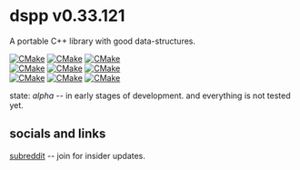 # dspp v0.33.121

A portable C++ library with good data-structures.

[![CMake](https://github.com/Defalt8/dspp/actions/workflows/windows-cxx11.yml/badge.svg)](https://github.com/Defalt8/dspp/actions/workflows/windows-cxx11.yml)
[![CMake](https://github.com/Defalt8/dspp/actions/workflows/windows-cxx14.yml/badge.svg)](https://github.com/Defalt8/dspp/actions/workflows/windows-cxx14.yml)
[![CMake](https://github.com/Defalt8/dspp/actions/workflows/windows-cxx17.yml/badge.svg)](https://github.com/Defalt8/dspp/actions/workflows/windows-cxx17.yml)  
[![CMake](https://github.com/Defalt8/dspp/actions/workflows/linux-cxx11.yml/badge.svg)](https://github.com/Defalt8/dspp/actions/workflows/linux-cxx11.yml)
[![CMake](https://github.com/Defalt8/dspp/actions/workflows/linux-cxx14.yml/badge.svg)](https://github.com/Defalt8/dspp/actions/workflows/linux-cxx14.yml)
[![CMake](https://github.com/Defalt8/dspp/actions/workflows/linux-cxx17.yml/badge.svg)](https://github.com/Defalt8/dspp/actions/workflows/linux-cxx17.yml)  
[![CMake](https://github.com/Defalt8/dspp/actions/workflows/macos-cxx11.yml/badge.svg)](https://github.com/Defalt8/dspp/actions/workflows/macos-cxx11.yml)
[![CMake](https://github.com/Defalt8/dspp/actions/workflows/macos-cxx14.yml/badge.svg)](https://github.com/Defalt8/dspp/actions/workflows/macos-cxx14.yml)
[![CMake](https://github.com/Defalt8/dspp/actions/workflows/macos-cxx17.yml/badge.svg)](https://github.com/Defalt8/dspp/actions/workflows/macos-cxx17.yml)

state: *alpha* -- in early stages of development. and everything is not tested yet.

## socials and links

[subreddit](https://www.reddit.com/r/dspp_lib) -- join for insider updates.
